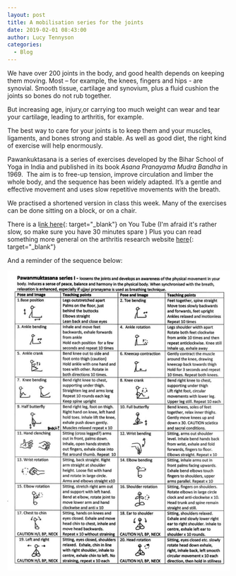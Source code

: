 ```yaml
---
layout: post
title: A mobilisation series for the joints
date: 2019-02-01 08:43:00
author: Lucy Tennyson
categories:
  - Blog
---
```


We have over 200 joints in the body, and good health depends on keeping them moving. Most – for example, the knees, fingers and hips - are synovial. Smooth tissue, cartilage and synovium, plus a fluid cushion the joints so bones do not rub together.&nbsp;

But increasing age, injury,or carrying too much weight can wear and tear your cartilage, leading to arthritis, for example.

The best way to care for your joints is to keep them and your muscles, ligaments, and bones strong and stable. As well as good diet, the right kind of exercise will help enormously.

Pawankuktasana is a series of exercises developed by the Bihar School of Yoga in India and published in its book *Asana Pranayama Mudra Bandha* in 1969. &nbsp;The aim is to free-up tension, improve circulation and limber the whole body, and the sequence has been widely adapted. It’s a gentle and effective movement and uses slow repetitive movements with the breath.

We practised a shortened version in class this week. Many of the exercises can be done sitting on a block, or on a chair.

There is a l[ink here](https://www.youtube.com/watch?v=HzQU4lQUnwA){: target="_blank"}&nbsp;on You Tube (I'm afraid it's rather slow, so make sure you have 30 minutes spare ) Plus you can read something more general on the arthritis research website [here](https://www.arthritisresearchuk.org/arthritis-information/arthritis-today-magazine/155-winter-2012/yoga-trial.aspx){: target="_blank"}

And a reminder of the sequence below:

![](/uploads/pawanmuktasanaseries1.jpg)